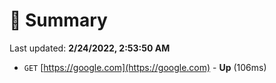 # 📖 Summary
Last updated: **2/24/2022, 2:53:50 AM**

- `GET` [https://google.com](https://google.com) - **Up** (106ms)
